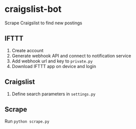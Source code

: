 # craigslist-bot

Scrape Craigslist to find new postings

## IFTTT

1. Create account
2. Generate webhook API and connect to notification service
3. Add webhook url and key to `private.py`
4. Download IFTTT app on device and login

## Craigslist

1. Define search parameters in `settings.py`

## Scrape

Run `python scrape.py`
